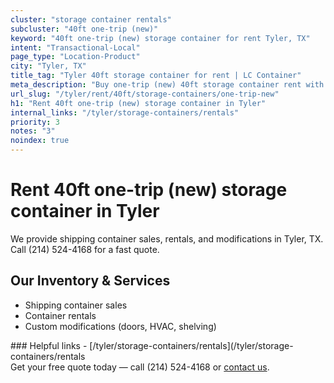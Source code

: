 ```yaml
---
cluster: "storage container rentals"
subcluster: "40ft one-trip (new)"
keyword: "40ft one-trip (new) storage container for rent Tyler, TX"
intent: "Transactional-Local"
page_type: "Location-Product"
city: "Tyler, TX"
title_tag: "Tyler 40ft storage container for rent | LC Container"
meta_description: "Buy one-trip (new) 40ft storage container rent with local delivery in Tyler, TX. LC Container — local Since 2003. Request a fast quote today."
url_slug: "/tyler/rent/40ft/storage-containers/one-trip-new"
h1: "Rent 40ft one-trip (new) storage container in Tyler"
internal_links: "/tyler/storage-containers/rentals"
priority: 3
notes: "3"
noindex: true
---
```


# Rent 40ft one-trip (new) storage container in Tyler

We provide shipping container sales, rentals, and modifications in Tyler, TX. Call (214) 524-4168 for a fast quote.

## Our Inventory & Services
- Shipping container sales
- Container rentals
- Custom modifications (doors, HVAC, shelving)

<div data-section="internal-links">
### Helpful links
- [/tyler/storage-containers/rentals](/tyler/storage-containers/rentals
</div>

<div data-section="cta">
Get your free quote today — call (214) 524-4168 or <a href="/contact">contact us</a>.
</div>

<script type="application/ld+json">{"@context":"https://schema.org","@type":"FAQPage","mainEntity":[{"@type":"Question","name":"How much does delivery cost in Tyler, TX?","acceptedAnswer":{"@type":"Answer","text":"Delivery costs vary by distance and container size. Most deliveries in Tyler, TX range from $150-$300. Call (214) 524-4168 for an exact quote based on your specific location."}},{"@type":"Question","name":"Do you offer financing or payment plans?","acceptedAnswer":{"@type":"Answer","text":"We accept major credit cards, checks, and can discuss commercial terms for bulk purchases. Call (214) 524-4168 to discuss options."}},{"@type":"Question","name":"Can you customize containers in Tyler, TX?","acceptedAnswer":{"@type":"Answer","text":"Yes — we perform modifications like doors, HVAC, insulation, and shelving. Request a custom quote at (214) 524-4168 or via our contact form."}}]}</script>
